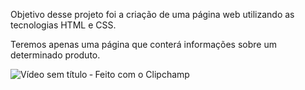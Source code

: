 Objetivo desse projeto foi a criação de uma página web utilizando as tecnologias HTML e CSS. 

Teremos apenas uma página que conterá informações sobre um determinado produto.


![Vídeo sem título ‐ Feito com o Clipchamp](https://github.com/emanoelcs92/html/assets/89223529/0661e0b3-2617-4e61-a84c-6d017cfb9061)
